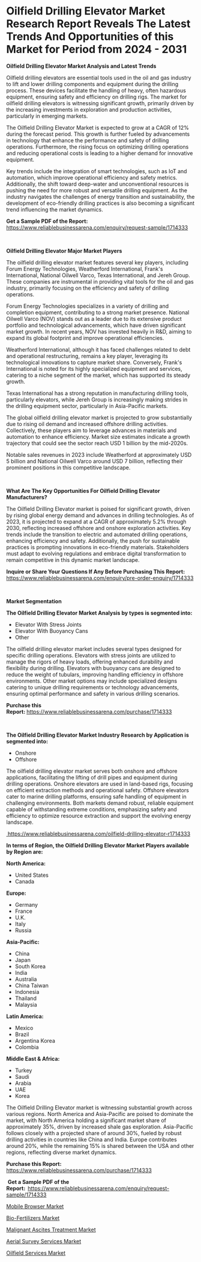 <p><h1>Oilfield Drilling Elevator Market Research Report Reveals The Latest Trends And Opportunities of this Market for Period from 2024 - 2031</h1></p><p><strong>Oilfield Drilling Elevator Market Analysis and Latest Trends</strong></p>
<p><p>Oilfield drilling elevators are essential tools used in the oil and gas industry to lift and lower drilling components and equipment during the drilling process. These devices facilitate the handling of heavy, often hazardous equipment, ensuring safety and efficiency on drilling rigs. The market for oilfield drilling elevators is witnessing significant growth, primarily driven by the increasing investments in exploration and production activities, particularly in emerging markets. </p><p>The Oilfield Drilling Elevator Market is expected to grow at a CAGR of 12% during the forecast period. This growth is further fueled by advancements in technology that enhance the performance and safety of drilling operations. Furthermore, the rising focus on optimizing drilling operations and reducing operational costs is leading to a higher demand for innovative equipment. </p><p>Key trends include the integration of smart technologies, such as IoT and automation, which improve operational efficiency and safety metrics. Additionally, the shift toward deep-water and unconventional resources is pushing the need for more robust and versatile drilling equipment. As the industry navigates the challenges of energy transition and sustainability, the development of eco-friendly drilling practices is also becoming a significant trend influencing the market dynamics.</p></p>
<p><strong>Get a Sample PDF of the Report:&nbsp;</strong> <a href="https://www.reliablebusinessarena.com/enquiry/request-sample/1714333?utm_campaign=1399&utm_medium=2&utm_source=Github&utm_content=ia&utm_term=22102024&utm_id=oilfield-drilling-elevator">https://www.reliablebusinessarena.com/enquiry/request-sample/1714333</a></p>
<p>&nbsp;</p>
<p><strong>Oilfield Drilling Elevator Major Market Players</strong></p>
<p><p>The oilfield drilling elevator market features several key players, including Forum Energy Technologies, Weatherford International, Frank's International, National Oilwell Varco, Texas International, and Jereh Group. These companies are instrumental in providing vital tools for the oil and gas industry, primarily focusing on the efficiency and safety of drilling operations.</p><p>Forum Energy Technologies specializes in a variety of drilling and completion equipment, contributing to a strong market presence. National Oilwell Varco (NOV) stands out as a leader due to its extensive product portfolio and technological advancements, which have driven significant market growth. In recent years, NOV has invested heavily in R&D, aiming to expand its global footprint and improve operational efficiencies.</p><p>Weatherford International, although it has faced challenges related to debt and operational restructuring, remains a key player, leveraging its technological innovations to capture market share. Conversely, Frank's International is noted for its highly specialized equipment and services, catering to a niche segment of the market, which has supported its steady growth.</p><p>Texas International has a strong reputation in manufacturing drilling tools, particularly elevators, while Jereh Group is increasingly making strides in the drilling equipment sector, particularly in Asia-Pacific markets.</p><p>The global oilfield drilling elevator market is projected to grow substantially due to rising oil demand and increased offshore drilling activities. Collectively, these players aim to leverage advances in materials and automation to enhance efficiency. Market size estimates indicate a growth trajectory that could see the sector reach USD 1 billion by the mid-2020s.</p><p>Notable sales revenues in 2023 include Weatherford at approximately USD 5 billion and National Oilwell Varco around USD 7 billion, reflecting their prominent positions in this competitive landscape.</p></p>
<p>&nbsp;</p>
<p><strong>What Are The Key Opportunities For Oilfield Drilling Elevator Manufacturers?</strong></p>
<p><p>The Oilfield Drilling Elevator market is poised for significant growth, driven by rising global energy demand and advances in drilling technologies. As of 2023, it is projected to expand at a CAGR of approximately 5.2% through 2030, reflecting increased offshore and onshore exploration activities. Key trends include the transition to electric and automated drilling operations, enhancing efficiency and safety. Additionally, the push for sustainable practices is prompting innovations in eco-friendly materials. Stakeholders must adapt to evolving regulations and embrace digital transformation to remain competitive in this dynamic market landscape.</p></p>
<p><strong>Inquire or Share Your Questions If Any Before Purchasing This Report:</strong> <a href="https://www.reliablebusinessarena.com/enquiry/pre-order-enquiry/1714333?utm_campaign=1399&utm_medium=2&utm_source=Github&utm_content=ia&utm_term=22102024&utm_id=oilfield-drilling-elevator">https://www.reliablebusinessarena.com/enquiry/pre-order-enquiry/1714333</a></p>
<p>&nbsp;</p>
<p><strong>Market Segmentation</strong></p>
<p><strong>The Oilfield Drilling Elevator Market Analysis by types is segmented into:</strong></p>
<p><ul><li>Elevator With Stress Joints</li><li>Elevator With Buoyancy Cans</li><li>Other</li></ul></p>
<p><p>The oilfield drilling elevator market includes several types designed for specific drilling operations. Elevators with stress joints are utilized to manage the rigors of heavy loads, offering enhanced durability and flexibility during drilling. Elevators with buoyancy cans are designed to reduce the weight of tubulars, improving handling efficiency in offshore environments. Other market options may include specialized designs catering to unique drilling requirements or technology advancements, ensuring optimal performance and safety in various drilling scenarios.</p></p>
<p><strong>Purchase this Report:&nbsp;</strong><a href="https://www.reliablebusinessarena.com/purchase/1714333?utm_campaign=1399&utm_medium=2&utm_source=Github&utm_content=ia&utm_term=22102024&utm_id=oilfield-drilling-elevator">https://www.reliablebusinessarena.com/purchase/1714333</a></p>
<p>&nbsp;</p>
<p><strong>The Oilfield Drilling Elevator Market Industry Research by Application is segmented into:</strong></p>
<p><ul><li>Onshore</li><li>Offshore</li></ul></p>
<p><p>The oilfield drilling elevator market serves both onshore and offshore applications, facilitating the lifting of drill pipes and equipment during drilling operations. Onshore elevators are used in land-based rigs, focusing on efficient extraction methods and operational safety. Offshore elevators cater to marine drilling platforms, ensuring safe handling of equipment in challenging environments. Both markets demand robust, reliable equipment capable of withstanding extreme conditions, emphasizing safety and efficiency to optimize resource extraction and support the evolving energy landscape.</p></p>
<p><a href="https://www.reliablebusinessarena.com/oilfield-drilling-elevator-r1714333?utm_campaign=1399&utm_medium=2&utm_source=Github&utm_content=ia&utm_term=22102024&utm_id=oilfield-drilling-elevator">&nbsp;https://www.reliablebusinessarena.com/oilfield-drilling-elevator-r1714333</a></p>
<p><strong>In terms of Region, the Oilfield Drilling Elevator Market Players available by Region are:</strong></p>
<p>
    <p> <strong> North America: </strong>
        <ul>
            <li>United States</li>
            <li>Canada</li>
        </ul>
        </p> 
    <p> <strong> Europe: </strong>
        <ul>
            <li>Germany</li>
            <li>France</li>
            <li>U.K.</li>
            <li>Italy</li>
            <li>Russia</li>
        </ul>
        </p> 
    <p> <strong> Asia-Pacific: </strong>
        <ul>
            <li>China</li>
            <li>Japan</li>
            <li>South Korea</li>
            <li>India</li>
            <li>Australia</li>
            <li>China Taiwan</li>
            <li>Indonesia</li>
            <li>Thailand</li>
            <li>Malaysia</li>
        </ul>
        </p> 
    <p> <strong> Latin America: </strong>
        <ul>
            <li>Mexico</li>
            <li>Brazil</li>
            <li>Argentina Korea</li>
            <li>Colombia</li>
        </ul>
        </p> 
    <p> <strong> Middle East & Africa: </strong>
        <ul>
            <li>Turkey</li>
            <li>Saudi</li>
            <li>Arabia</li>
            <li>UAE</li>
            <li>Korea</li>
        </ul>
    </p>
    </p>
<p><p>The Oilfield Drilling Elevator market is witnessing substantial growth across various regions. North America and Asia-Pacific are poised to dominate the market, with North America holding a significant market share of approximately 35%, driven by increased shale gas exploration. Asia-Pacific follows closely with a projected share of around 30%, fueled by robust drilling activities in countries like China and India. Europe contributes around 20%, while the remaining 15% is shared between the USA and other regions, reflecting diverse market dynamics.</p></p>
<p><strong>Purchase this Report: </strong><a href="https://www.reliablebusinessarena.com/purchase/1714333?utm_campaign=1399&utm_medium=2&utm_source=Github&utm_content=ia&utm_term=22102024&utm_id=oilfield-drilling-elevator">https://www.reliablebusinessarena.com/purchase/1714333</a></p>
<p>&nbsp;<strong>Get a Sample PDF of the Report:&nbsp;&nbsp;</strong><a href="https://www.reliablebusinessarena.com/enquiry/request-sample/1714333?utm_campaign=1399&utm_medium=2&utm_source=Github&utm_content=ia&utm_term=22102024&utm_id=oilfield-drilling-elevator">https://www.reliablebusinessarena.com/enquiry/request-sample/1714333</a></p>
<p><strong></strong></p>
<p><p><a href="https://www.linkedin.com/pulse/global-mobile-browser-market-trends-innovations-forward-looking-ff7gf?utm_campaign=1399&utm_medium=2&utm_source=Github&utm_content=ia&utm_term=22102024&utm_id=oilfield-drilling-elevator">Mobile Browser Market</a></p><p><a href="https://www.linkedin.com/pulse/bio-fertilizers-market-penetration-strategies-untapped-ohnwf?utm_campaign=1399&utm_medium=2&utm_source=Github&utm_content=ia&utm_term=22102024&utm_id=oilfield-drilling-elevator">Bio-Fertilizers Market</a></p><p><a href="https://www.linkedin.com/pulse/exploring-malignant-ascites-treatment-market-dynamics-mxbgf?utm_campaign=1399&utm_medium=2&utm_source=Github&utm_content=ia&utm_term=22102024&utm_id=oilfield-drilling-elevator">Malignant Ascites Treatment Market</a></p><p><a href="https://www.linkedin.com/pulse/aerial-survey-services-market-maturity-analysis-regional-gjdkf?utm_campaign=1399&utm_medium=2&utm_source=Github&utm_content=ia&utm_term=22102024&utm_id=oilfield-drilling-elevator">Aerial Survey Services Market</a></p><p><a href="https://www.linkedin.com/pulse/global-oilfield-services-market-exploring-share-trends-future-m5nkf?utm_campaign=1399&utm_medium=2&utm_source=Github&utm_content=ia&utm_term=22102024&utm_id=oilfield-drilling-elevator">Oilfield Services Market</a></p></p>